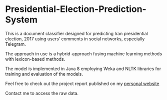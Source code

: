 # Presidential-Election-Prediction-System

This is a document classifier designed for predicting Iran presidential election, 2017 using users’ comments in social networks, especially Telegram.

The approach in use is a hybrid-approach fusing machine learning methods with lexicon-based methods.

The model is implemented in Java 8 employing Weka and NLTK libraries for training and evaluation of the models.

Feel free to check out the project report published on my [personal website](http://armankabiri.com/Resources/Presidential-Election-Prediction-System-Report.pdf)

Contact me to access the raw data.
